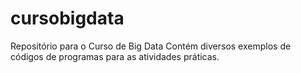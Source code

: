 # cursobigdata
Repositório para o Curso de Big Data
Contém diversos exemplos de códigos de programas para as atividades práticas. 
